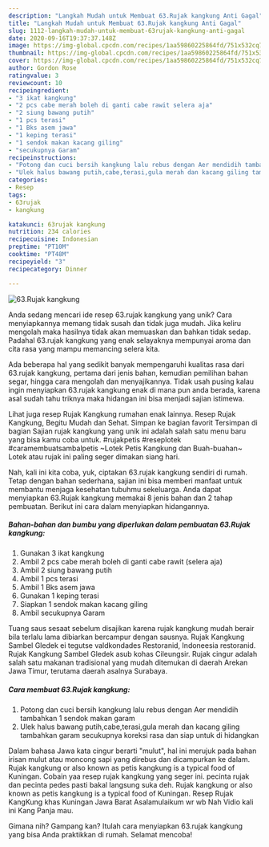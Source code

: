 ```yaml
---
description: "Langkah Mudah untuk Membuat 63.Rujak kangkung Anti Gagal"
title: "Langkah Mudah untuk Membuat 63.Rujak kangkung Anti Gagal"
slug: 1112-langkah-mudah-untuk-membuat-63rujak-kangkung-anti-gagal
date: 2020-09-16T19:37:37.148Z
image: https://img-global.cpcdn.com/recipes/1aa59860225864fd/751x532cq70/63rujak-kangkung-foto-resep-utama.jpg
thumbnail: https://img-global.cpcdn.com/recipes/1aa59860225864fd/751x532cq70/63rujak-kangkung-foto-resep-utama.jpg
cover: https://img-global.cpcdn.com/recipes/1aa59860225864fd/751x532cq70/63rujak-kangkung-foto-resep-utama.jpg
author: Gordon Rose
ratingvalue: 3
reviewcount: 10
recipeingredient:
- "3 ikat kangkung"
- "2 pcs cabe merah boleh di ganti cabe rawit selera aja"
- "2 siung bawang putih"
- "1 pcs terasi"
- "1 Bks asem jawa"
- "1 keping terasi"
- "1 sendok makan kacang giling"
- "secukupnya Garam"
recipeinstructions:
- "Potong dan cuci bersih kangkung lalu rebus dengan Aer mendidih tambahkan 1 sendok makan garam"
- "Ulek halus bawang putih,cabe,terasi,gula merah dan kacang giling tambahkan garam secukupnya koreksi rasa dan siap untuk di hidangkan"
categories:
- Resep
tags:
- 63rujak
- kangkung

katakunci: 63rujak kangkung 
nutrition: 234 calories
recipecuisine: Indonesian
preptime: "PT10M"
cooktime: "PT48M"
recipeyield: "3"
recipecategory: Dinner

---
```



![63.Rujak kangkung](https://img-global.cpcdn.com/recipes/1aa59860225864fd/751x532cq70/63rujak-kangkung-foto-resep-utama.jpg)

Anda sedang mencari ide resep 63.rujak kangkung yang unik? Cara menyiapkannya memang tidak susah dan tidak juga mudah. Jika keliru mengolah maka hasilnya tidak akan memuaskan dan bahkan tidak sedap. Padahal 63.rujak kangkung yang enak selayaknya mempunyai aroma dan cita rasa yang mampu memancing selera kita.

Ada beberapa hal yang sedikit banyak mempengaruhi kualitas rasa dari 63.rujak kangkung, pertama dari jenis bahan, kemudian pemilihan bahan segar, hingga cara mengolah dan menyajikannya. Tidak usah pusing kalau ingin menyiapkan 63.rujak kangkung enak di mana pun anda berada, karena asal sudah tahu triknya maka hidangan ini bisa menjadi sajian istimewa.

Lihat juga resep Rujak Kangkung rumahan enak lainnya. Resep Rujak Kangkung, Begitu Mudah dan Sehat. Simpan ke bagian favorit Tersimpan di bagian Sajian rujak kangkung yang unik ini adalah salah satu menu baru yang bisa kamu coba untuk. #rujakpetis #reseplotek #caramembuatsambalpetis ~Lotek Petis Kangkung dan Buah-buahan~ Lotek atau rujak ini paling seger dimakan siang hari.


Nah, kali ini kita coba, yuk, ciptakan 63.rujak kangkung sendiri di rumah. Tetap dengan bahan sederhana, sajian ini bisa memberi manfaat untuk membantu menjaga kesehatan tubuhmu sekeluarga. Anda dapat menyiapkan 63.Rujak kangkung memakai 8 jenis bahan dan 2 tahap pembuatan. Berikut ini cara dalam menyiapkan hidangannya.

<!--inarticleads1-->

##### Bahan-bahan dan bumbu yang diperlukan dalam pembuatan 63.Rujak kangkung:

1. Gunakan 3 ikat kangkung
1. Ambil 2 pcs cabe merah boleh di ganti cabe rawit (selera aja)
1. Ambil 2 siung bawang putih
1. Ambil 1 pcs terasi
1. Ambil 1 Bks asem jawa
1. Gunakan 1 keping terasi
1. Siapkan 1 sendok makan kacang giling
1. Ambil secukupnya Garam


Tuang saus sesaat sebelum disajikan karena rujak kangkung mudah berair bila terlalu lama dibiarkan bercampur dengan sausnya. Rujak Kangkung Sambel Gledek ei tegutse valdkondades Restoranid, Indoneesia restoranid. Rujak Kangkung Sambel Gledek asub kohas Cileungsir. Rujak cingur adalah salah satu makanan tradisional yang mudah ditemukan di daerah Arekan Jawa Timur, terutama daerah asalnya Surabaya. 

<!--inarticleads2-->

##### Cara membuat 63.Rujak kangkung:

1. Potong dan cuci bersih kangkung lalu rebus dengan Aer mendidih tambahkan 1 sendok makan garam
1. Ulek halus bawang putih,cabe,terasi,gula merah dan kacang giling tambahkan garam secukupnya koreksi rasa dan siap untuk di hidangkan


Dalam bahasa Jawa kata cingur berarti &#34;mulut&#34;, hal ini merujuk pada bahan irisan mulut atau moncong sapi yang direbus dan dicampurkan ke dalam. Rujak kangkung or also known as petis kangkung is a typical food of Kuningan. Cobain yaa resep rujak kangkung yang seger ini. pecinta rujak dan pecinta pedes pasti bakal langsung suka deh. Rujak kangkung or also known as petis kangkung is a typical food of Kuningan. Resep Rujak KangKung khas Kuningan Jawa Barat Asalamulaikum wr wb Nah Vidio kali ini Kang Panja mau. 

Gimana nih? Gampang kan? Itulah cara menyiapkan 63.rujak kangkung yang bisa Anda praktikkan di rumah. Selamat mencoba!
